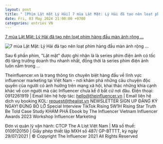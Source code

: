 ```yaml
---
layout: post
title: " [Phim Lật mặt Lý Hải] 7 mùa Lật Mặt: Lý Hải đã tạo nên loạt phim hàng đầu màn ảnh rộng ..."
date: Fri, 03 May 2024 21:00:00 +0700
categories: entries VN
---
```

[7 mùa Lật Mặt: Lý Hải đã tạo nên loạt phim hàng đầu màn ảnh rộng ...](https://theinfluencer.vn/7-mua-lat-mat-ly-hai-da-tao-nen-loat-phim-hang-dau-man-anh-rong-viet-nam-nhu-the-nao)

![7 mùa Lật Mặt: Lý Hải đã tạo nên loạt phim hàng đầu màn ảnh rộng ...](https://image.theinfluencer.vn/files/2024/5/imgs/1714740179875.png?width=1200&shareTime=1714807898)

Sau 6 phần phim, "Lật mặt" được ghi nhận là là series phim điện ảnh có tốc độ tăng trưởng doanh thu nhanh nhất, đồng thời là series phim điện ảnh luôn nằm trong ...

Theinfluencer.vn là trang thông tin chuyên biệt hàng đầu về lĩnh vực influencer marketing tại Việt Nam - nơi khám phá những câu chuyện độc quyền của người có ảnh hưởng trên mạng xã hội, khai thác những khía cạnh khác về con người mà các Influencer chưa kể ở bất cứ nơi đâu. Điện thoại: 0912261919 | Email liên hệ hợp tác: hello@theinfluencer.vn | Email liên hệ dịch vụ booking KOL: request@thealist.vn NEWSLETTER SIGN UP ĐĂNG KÝ NGAY! ĐỪNG BỎ LỠ Special Interview TikTok Rising 5W1H Rising Star Truth Be Told Case Study KHÁM PHÁ Ebook by The Influencer Vietnam Influencer Awards 2023 Workshop Influencer Marketing

Đơn vị quản lý vận hành: CTCP The A List Việt Nam | Mã số thuế: 0109120150 | Giấy phép thiết lập MXH số 487/ GP-BTTTT, ký ngày 29/07/2021 | © Copyright The Influencer 2021 All Rights Reserved

